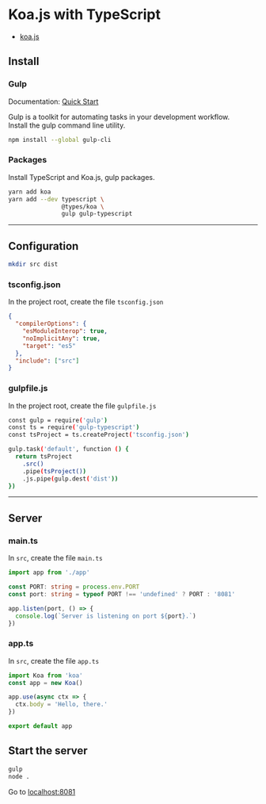 # Koa.js with TypeScript

- [koa.js](https://koajs.com)

## Install

### Gulp

Documentation: [Quick Start](https://gulpjs.com/docs/en/getting-started/quick-start)

Gulp is a toolkit for automating tasks in your development workflow.  
Install the gulp command line utility.

```bash
npm install --global gulp-cli
```

### Packages

Install TypeScript and Koa.js, gulp packages.

```bash
yarn add koa
yarn add --dev typescript \
               @types/koa \
               gulp gulp-typescript
```

---

## Configuration

```bash
mkdir src dist
```

### tsconfig.json

In the project root, create the file `tsconfig.json`

```json
{
  "compilerOptions": {
    "esModuleInterop": true,
    "noImplicitAny": true,
    "target": "es5"
  },
  "include": ["src"]
}
```

### gulpfile.js

In the project root, create the file `gulpfile.js`

```bash
const gulp = require('gulp')
const ts = require('gulp-typescript')
const tsProject = ts.createProject('tsconfig.json')

gulp.task('default', function () {
  return tsProject
    .src()
    .pipe(tsProject())
    .js.pipe(gulp.dest('dist'))
})
```

---

## Server

### main.ts

In `src`, create the file `main.ts`

```ts
import app from './app'

const PORT: string = process.env.PORT
const port: string = typeof PORT !== 'undefined' ? PORT : '8081'

app.listen(port, () => {
  console.log(`Server is listening on port ${port}.`)
})
```

### app.ts

In `src`, create the file `app.ts`

```ts
import Koa from 'koa'
const app = new Koa()

app.use(async ctx => {
  ctx.body = 'Hello, there.'
})

export default app
```

## Start the server

```bash
gulp
node .
```

Go to [localhost:8081](http://localhost:8081)
